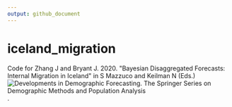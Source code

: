 ```yaml
---
output: github_document
---
```


<!-- README.md is generated from README.Rmd. Please edit that file -->


# iceland_migration

Code for Zhang J and Bryant J. 2020. "Bayesian Disaggregated Forecasts: Internal Migration in Iceland" in S Mazzuco and Keilman N (Eds.) ![Developments in Demographic Forecasting. The Springer Series on Demographic Methods and Population Analysis](https://www.springer.com/gp/book/9783030424718).

